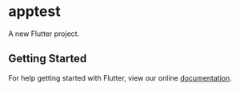 # apptest

A new Flutter project.

## Getting Started

For help getting started with Flutter, view our online
[documentation](https://flutter.io/).
